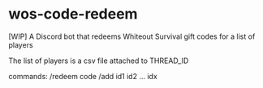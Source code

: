 # wos-code-redeem
[WIP]
A Discord bot that redeems Whiteout Survival gift codes for a list of players

The list of players is a csv file attached to THREAD_ID

commands:
/redeem code
/add id1 id2 ... idx